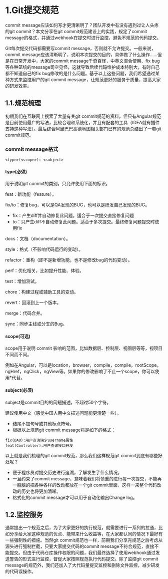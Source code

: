 # 1.Git提交规范

commit message应该如何写才更清晰明了？团队开发中有没有遇到过让人头疼的git commit？本文分享在git commit规范建设上的实践，规定了commit message的格式，并通过webhook在提交时进行监控，避免不规范的代码提交。

Git每次提交代码都需要写commit message，否则就不允许提交。一般来说，commit message应该清晰明了，说明本次提交的目的，具体做了什么操作……但是在日常开发中，大家的commit message千奇百怪，中英文混合使用、fix bug等各种笼统的message司空见怪，这就导致后续代码维护成本特别大，有时自己都不知道自己的fix bug修改的是什么问题。基于以上这些问题，我们希望通过某种方式来监控用户的git commit message，让规范更好的服务于质量，提高大家的研发效率。

## 1.1.规范梳理

初期我们在互联网上搜索了大量有关git commit规范的资料，但只有Angular规范是目前使用最广的写法，比较合理和系统化，并且有配套的工具（IDEA就有插件支持这种写法）。最后综合阿里巴巴高德地图相关部门已有的规范总结出了一套git commit规范。

### commit message格式

```
<type>(<scope>): <subject>
```
#### type(必须)

用于说明git commit的类别，只允许使用下面的标识。

feat：新功能（feature）。

fix/to：修复bug，可以是QA发现的BUG，也可以是研发自己发现的BUG。

* fix：产生diff并自动修复此问题。适合于一次提交直接修复问题
* to：只产生diff不自动修复此问题。适合于多次提交。最终修复问题提交时使用fix

docs：文档（documentation）。

style：格式（不影响代码运行的变动）。

refactor：重构（即不是新增功能，也不是修改bug的代码变动）。

perf：优化相关，比如提升性能、体验。

test：增加测试。

chore：构建过程或辅助工具的变动。

revert：回滚到上一个版本。

merge：代码合并。

sync：同步主线或分支的Bug。

#### scope(可选)

scope用于说明 commit 影响的范围，比如数据层、控制层、视图层等等，视项目不同而不同。

例如在Angular，可以是location，browser，compile，compile，rootScope， ngHref，ngClick，ngView等。如果你的修改影响了不止一个scope，你可以使用*代替。


#### subject(必须)

subject是commit目的的简短描述，不超过50个字符。

建议使用中文（感觉中国人用中文描述问题能更清楚一些）。

* 结尾不加句号或其他标点符号。
* 根据以上规范git commit message将是如下的格式：

```
fix(DAO):用户查询缺少username属性 
feat(Controller):用户查询接口开发
```
以上就是我们梳理的git commit规范，那么我们这样规范git commit到底有哪些好处呢？

* 便于程序员对提交历史进行追溯，了解发生了什么情况。
* 一旦约束了commit message，意味着我们将慎重的进行每一次提交，不能再一股脑的把各种各样的改动都放在一个git commit里面，这样一来整个代码改动的历史也将更加清晰。
* 格式化的commit message才可以用于自动化输出Change log。

## 1.2.监控服务

通常提出一个规范之后，为了大家更好的执行规范，就需要进行一系列的拉通，比如分享给大家这种规范的优点、能带来什么收益等，在大家都认同的情况下最好有一些强制性的措施。当然git commit规范也一样，前期我们分享完规范之后考虑从源头进行强制拦截，只要大家提交代码的commit message不符合规范，直接不能提交。但由于代码仓库操作权限的问题，我们最终选择了使用webhook通过发送警告的形式进行监控，督促大家按照规范执行代码提交。除了监控git commit message的规范外，我们还加入了大代码量提交监控和删除文件监控，减少研发的代码误操作。




